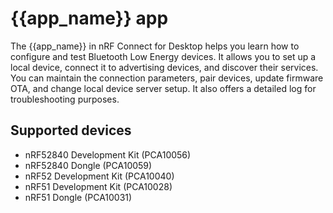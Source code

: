 # {{app_name}} app

The {{app_name}} in nRF Connect for Desktop helps you learn how to configure and test Bluetooth Low Energy devices. It allows you to set up a local device, connect it to advertising devices, and discover their services. You can maintain the connection parameters, pair devices, update firmware OTA, and change local device server setup. It also offers a detailed log for troubleshooting purposes.

## Supported devices

- nRF52840 Development Kit (PCA10056)
- nRF52840 Dongle (PCA10059)
- nRF52 Development Kit (PCA10040)
- nRF51 Development Kit (PCA10028)
- nRF51 Dongle (PCA10031)